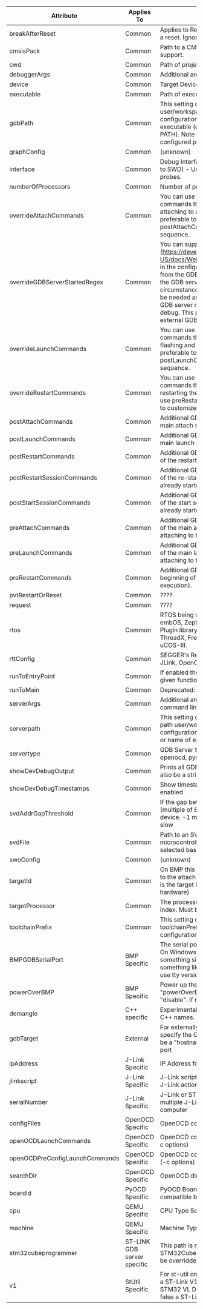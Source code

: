 | Attribute | Applies To | Description |
| --------- | ---------- | ----------- |
| breakAfterReset | Common | Applies to Restart/Reset/Launch, halt debugger after a reset. Ignored for `Launch` if `runToEntryPoint` is used
| cmsisPack | Common | Path to a CMSIS-Pack file. Use to add extra device support.
| cwd | Common | Path of project
| debuggerArgs | Common | Additional arguments to pass to GDB command line
| device | Common | Target Device Identifier
| executable | Common | Path of executable
| gdbPath | Common | This setting can be used to overrride the GDB path user/workspace setting for a particular launch configuration. This should be the full pathname to the executable (or name of the executable if it is in your PATH). Note that other toolchain executables with the configured prefix must still be available.
| graphConfig | Common | (unknown)
| interface | Common | Debug Interface type to use for connections (defaults to SWD) - Used for J-Link, ST-LINK and BMP probes.
| numberOfProcessors | Common | Number of processors/cores in the target device.
| overrideAttachCommands | Common | You can use this to property to override the commands that are normally executed as part of attaching to a running target. In most cases it is preferable to use preAttachCommands and postAttachCommands to customize the GDB attach sequence.
| overrideGDBServerStartedRegex | Common | You can supply a regular expression (https://developer.mozilla.org/en-US/docs/Web/JavaScript/Guide/Regular_Expressions) in the configuration property to override the output from the GDB server that is looked for to determine if the GDB server has started. Under most circumstances this will not be necessary - but could be needed as a result of a change in the output of a GDB server making it incompatible with cortex-debug. This property has no effect for bmp or external GDB server types.
| overrideLaunchCommands | Common | You can use this to property to override the commands that are normally executed as part of flashing and launching the target. In most cases it is preferable to use preLaunchCommands and postLaunchCommands to customize the GDB launch sequence.
| overrideRestartCommands | Common | You can use this to property to override the commands that are normally executed as part of restarting the target. In most cases it is preferable to use preRestartCommands and postRestartCommands to customize the GDB restart sequence.
| postAttachCommands | Common | Additional GDB Commands to be executed after the main attach sequence has finished.
| postLaunchCommands | Common | Additional GDB Commands to be executed after the main launch sequence has finished.
| postRestartCommands | Common | Additional GDB Commands to be executed at the end of the restart sequence.
| postRestartSessionCommands | Common | Additional GDB Commands to be executed at the end of the re-start sequence, after a debug session has already started.
| postStartSessionCommands | Common | Additional GDB Commands to be executed at the end of the start sequence, after a debug session has already started and runToEntryPoint is not specified.
| preAttachCommands | Common | Additional GDB Commands to be executed at the start of the main attach sequence (immediately after attaching to target).
| preLaunchCommands | Common | Additional GDB Commands to be executed at the start of the main launch sequence (immediately after attaching to target).
| preRestartCommands | Common | Additional GDB Commands to be executed at the beginning of the restart sequence (after interrupting execution).
| pvtRestartOrReset | Common | ????
| request | Common | ????
| rtos | Common | RTOS being used. For JLink this can be FreeRTOS, embOS, Zephyr or the path to a custom JLink RTOS Plugin library. For OpenOCD this can be eCos, ThreadX, FreeRTOS, ChibiOS, embKernel, mqx, or uCOS-III.
| rttConfig | Common | SEGGER's Real Time Trace (RTT) and supported by JLink, OpenOCD and perhaps others in the future
| runToEntryPoint | Common | If enabled the debugger will run until the start of the given function.
| runToMain | Common | Deprecated: please use 'runToEntryPoint' instead.
| serverArgs | Common | Additional arguments to pass to gdb-server command line
| serverpath | Common | This setting can be used to override the gdb-server path user/workspace setting for a particular launch configuration. It is the full pathname to the executable or name of executable if it is in your PATH
| servertype | Common | GDB Server type - supported types are jlink, openocd, pyocd, pe, stlink, stutil, qemu and external
| showDevDebugOutput | Common | Prints all GDB (parsed) responses to the console. Can also be a string 'raw' or 'raw-only'
| showDevDebugTimestamps | Common | Show timestamps when 'showDevDebugOutput' is enabled
| svdAddrGapThreshold | Common | If the gap between registers is less than this threshold (multiple of 8), combine into a single read from device. -1 means never combine registers and is very slow
| svdFile | Common | Path to an SVD file describing the peripherals of the microcontroller; if not supplied then one may be selected based upon the 'device' entered.
| swoConfig | Common | (unknown)
| targetId | Common | On BMP this is the ID number that should be passed to the attach command (defaults to 1); for PyOCD this is the target identifier (only needed for custom hardware)
| targetProcessor | Common | The processor you want to debug. Zero based integer index. Must be less than 'numberOfProcessors'
| toolchainPrefix | Common | This setting can be used to override the toolchainPrefix user setting for a particular launch configuration.
| BMPGDBSerialPort | BMP Specific | The serial port for the Black Magic Probe GDB server. On Windows this will be "COM<num>", on Linux this will be something similar to /dev/ttyACM0, on OS X something like /dev/cu.usbmodemE2C0C4C6 (do not use tty versions on OS X)
| powerOverBMP | BMP Specific | Power up the board over Black Magic Probe. "powerOverBMP" : "enable" or "powerOverBMP" : "disable". If not set it will use the last power state.
| demangle | C++ specific | Experimental: If enabled the debugger will demangle C++ names.
| gdbTarget | External | For externally controlled GDB servers you must specify the GDB target to connect to. This can either be a "hostname:port" combination or path to a serial port
| ipAddress | J-Link Specific | IP Address for networked J-Link Adapter
| jlinkscript | J-Link Specific | J-Link script file - optional input file for customizing J-Link actions.
| serialNumber | J-Link Specific | J-Link or ST-LINK Serial Number - only needed if multiple J-Links/ST-LINKs are connected to the computer
| configFiles | OpenOCD Specific | OpenOCD configuration file(s) to load
| openOCDLaunchCommands | OpenOCD Specific | OpenOCD commands after config. files are loaded (-c options)
| openOCDPreConfigLaunchCommands | OpenOCD Specific | OpenOCD commands before config. files are loaded (-c options)
| searchDir | OpenOCD Specific | OpenOCD dir to search for config files and scripts
| boardId | PyOCD Specific | PyOCD Board Identifier. Needed if multiple compatible boards are connected.
| cpu | QEMU Specific | CPU Type Selection - used for QEMU server type
| machine | QEMU Specific | Machine Type Selection - used for QEMU server type
| stm32cubeprogrammer | ST-LINK GDB server specific | This path is normally resolved to the installed STM32CubeIDE or STM32CubeProgrammer but can be overridden here.
| v1 | StUtil Specific | For st-util only. Set this to true if your debug probe is a ST-Link V1 (for example, the ST-Link on the STM32 VL Discovery is a V1 device). When set to false a ST-Link V2 device is used.
